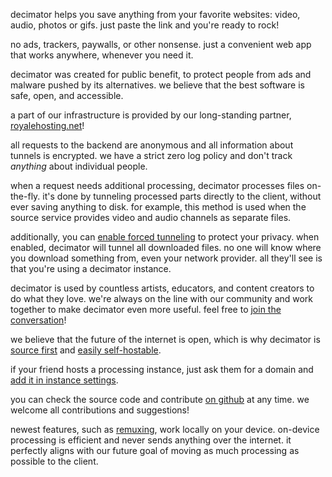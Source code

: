 <script lang="ts">
    import { t } from "$lib/i18n/translations";
    import { partners, contacts, docs } from "$lib/env";

    import SectionHeading from "$components/misc/SectionHeading.svelte";
</script>

<section id="summary">
<SectionHeading
    title={$t("about.heading.summary")}
    sectionId="summary"
/>

decimator helps you save anything from your favorite websites: video, audio, photos or gifs. just paste the link and you're ready to rock!

no ads, trackers, paywalls, or other nonsense. just a convenient web app that works anywhere, whenever you need it.
</section>

<section id="motivation">
<SectionHeading
    title={$t("about.heading.motivation")}
    sectionId="motivation"
/>

decimator was created for public benefit, to protect people from ads and malware pushed by its alternatives.
we believe that the best software is safe, open, and accessible.

a part of our infrastructure is provided by our long-standing partner, [royalehosting.net]({partners.royalehosting})!
</section>

<section id="privacy">
<SectionHeading
    title={$t("about.heading.privacy")}
    sectionId="privacy"
/>

all requests to the backend are anonymous and all information about tunnels is encrypted.
we have a strict zero log policy and don't track *anything* about individual people.

when a request needs additional processing, decimator processes files on-the-fly.
it's done by tunneling processed parts directly to the client, without ever saving anything to disk.
for example, this method is used when the source service provides video and audio channels as separate files.

additionally, you can [enable forced tunneling](/settings/privacy#tunnel) to protect your privacy.
when enabled, decimator will tunnel all downloaded files.
no one will know where you download something from, even your network provider.
all they'll see is that you're using a decimator instance.
</section>

<section id="community">
<SectionHeading
    title={$t("about.heading.community")}
    sectionId="community"
/>

decimator is used by countless artists, educators, and content creators to do what they love.
we're always on the line with our community and work together to make decimator even more useful.
feel free to [join the conversation](/about/community)!

we believe that the future of the internet is open, which is why decimator is
[source first](https://sourcefirst.com/) and [easily self-hostable]({docs.instanceHosting}).

if your friend hosts a processing instance, just ask them for a domain and [add it in instance settings](/settings/instances#community).

you can check the source code and contribute [on github]({contacts.github}) at any time.
we welcome all contributions and suggestions!
</section>

<section id="local">
<SectionHeading
    title={$t("about.heading.local")}
    sectionId="local"
/>

newest features, such as [remuxing](/remux), work locally on your device.
on-device processing is efficient and never sends anything over the internet.
it perfectly aligns with our future goal of moving as much processing as possible to the client.
</section>
